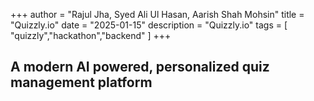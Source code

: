 +++
author = "Rajul Jha, Syed Ali Ul Hasan, Aarish Shah Mohsin"
title = "Quizzly.io"
date = "2025-01-15"
description = "Quizzly.io"
tags = [
    "quizzly","hackathon","backend"
]
+++

## A modern AI powered, personalized quiz management platform